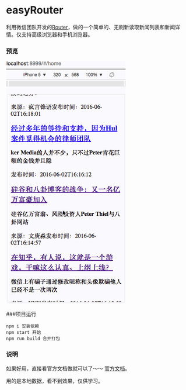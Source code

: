 # easyRouter

利用微信团队开发的[Router](https://github.com/progrape/router)，做的一个简单的、无刷新读取新闻列表和新闻详情。仅支持高级浏览器和手机浏览器。


### 预览
![image](https://github.com/weianzi/easyRouter/blob/master/news.gif)



###项目运行
```
npm i 安装依赖
npm start 开始
npm run build 合并打包
```


### 说明
如果好用，直接看官方文档做就可以了～～ [官方文档](https://github.com/progrape/router)。

用的是本地数据，看不到效果，仅供学习。